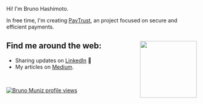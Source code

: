 Hi! I'm Bruno Hashimoto.

In free time, I'm creating [PayTrust](https://github.com/getpaytrust), an project focused on secure and efficient payments.

## Find me around the web: <a href="https://github.com/sponsors/brnmnz"><img align="right" width="150" height="150" src="https://github.com/user-attachments/assets/49986cf8-74a0-4e92-a0fa-33bd17a9044f"></a>

- Sharing updates on <a href="https://www.linkedin.com/in/brunohashimoto/">LinkedIn</a> 💼
- My articles on [Medium](https://medium.com/@brunohashimoto).

<br />

[![Bruno Muniz profile views](https://u8views.com/api/v1/github/profiles/15908424/views/day-week-month-total-count.svg)](https://u8views.com/github/brnmnz)
